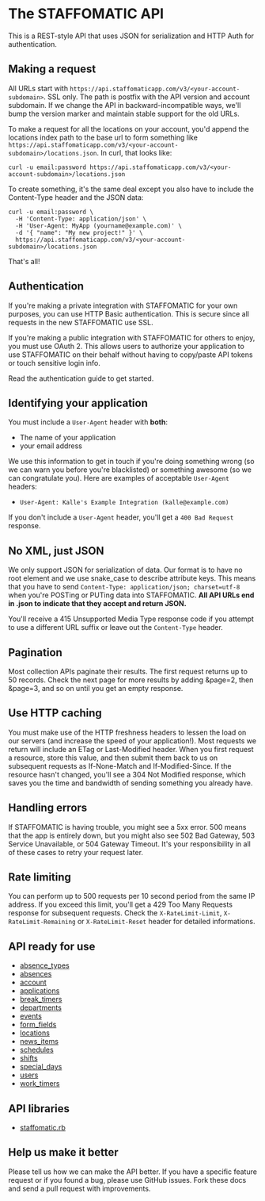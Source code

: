The STAFFOMATIC API
=======================

This is a REST-style API that uses JSON for serialization and HTTP Auth for authentication.

Making a request
----------------

All URLs start with `https://api.staffomaticapp.com/v3/<your-account-subdomain>`. SSL only. The path is postfix with the API version and account subdomain. If we change the API in backward-incompatible ways, we'll bump the version marker and maintain stable support for the old URLs.

To make a request for all the locations on your account, you'd append the locations index path to the base url to form something like `https://api.staffomaticapp.com/v3/<your-account-subdomain>/locations.json`. In curl, that looks like:

```shell
curl -u email:password https://api.staffomaticapp.com/v3/<your-account-subdomain>/locations.json
```


To create something, it's the same deal except you also have to include the Content-Type header and the JSON data:

```shell
curl -u email:password \
  -H 'Content-Type: application/json' \
  -H 'User-Agent: MyApp (yourname@example.com)' \
  -d '{ "name": "My new project!" }' \
  https://api.staffomaticapp.com/v3/<your-account-subdomain>/locations.json
```

That's all!

Authentication
-----------------------

If you're making a private integration with STAFFOMATIC for your own purposes, you can use HTTP Basic authentication. This is secure since all requests in the new STAFFOMATIC use SSL.

If you're making a public integration with STAFFOMATIC for others to enjoy, you must use OAuth 2. This allows users to authorize your application to use STAFFOMATIC on their behalf without having to copy/paste API tokens or touch sensitive login info.

Read the authentication guide to get started.

Identifying your application
----------------------------

You must include a `User-Agent` header with **both**:

* The name of your application
* your email address

We use this information to get in touch if you're doing something wrong (so we can warn you before you're blacklisted) or something awesome (so we can congratulate you). Here are examples of acceptable `User-Agent` headers:

* `User-Agent: Kalle's Example Integration (kalle@example.com)`

If you don't include a `User-Agent` header, you'll get a `400 Bad Request` response.

No XML, just JSON
-----------------------

We only support JSON for serialization of data. Our format is to have no root element and we use snake_case to describe attribute keys. This means that you have to send `Content-Type: application/json; charset=utf-8` when you're POSTing or PUTing data into STAFFOMATIC. **All API URLs end in .json to indicate that they accept and return JSON.**

You'll receive a 415 Unsupported Media Type response code if you attempt to use a different URL suffix or leave out the `Content-Type` header.

Pagination
-----------------------

Most collection APIs paginate their results. The first request returns up to 50 records. Check the next page for more results by adding &page=2, then &page=3, and so on until you get an empty response.


Use HTTP caching
-----------------------

You must make use of the HTTP freshness headers to lessen the load on our servers (and increase the speed of your application!). Most requests we return will include an ETag or Last-Modified header. When you first request a resource, store this value, and then submit them back to us on subsequent requests as If-None-Match and If-Modified-Since. If the resource hasn't changed, you'll see a 304 Not Modified response, which saves you the time and bandwidth of sending something you already have.


Handling errors
-----------------------

If STAFFOMATIC is having trouble, you might see a 5xx error. 500 means that the app is entirely down, but you might also see 502 Bad Gateway, 503 Service Unavailable, or 504 Gateway Timeout. It's your responsibility in all of these cases to retry your request later.


Rate limiting
-----------------------

You can perform up to 500 requests per 10 second period from the same IP address. If you exceed this limit, you'll get a 429 Too Many Requests response for subsequent requests. Check the `X-RateLimit-Limit`, `X-RateLimit-Remaining` or `X-RateLimit-Reset` header for detailed informations.

API ready for use
-----------------------

* [absence_types](https://github.com/staffomatic/staffomatic-api-documentation/blob/master/ressources/absence_types.md)
* [absences](https://github.com/staffomatic/staffomatic-api-documentation/blob/master/ressources/absences.md)
* [account](https://github.com/staffomatic/staffomatic-api-documentation/blob/master/ressources/account.md)
* [applications](https://github.com/staffomatic/staffomatic-api-documentation/blob/master/ressources/applications.md)
* [break_timers](https://github.com/staffomatic/staffomatic-api-documentation/blob/master/ressources/break_timers.md)
* [departments](https://github.com/staffomatic/staffomatic-api-documentation/blob/master/ressources/departments.md)
* [events](https://github.com/staffomatic/staffomatic-api-documentation/blob/master/ressources/events.md)
* [form_fields](https://github.com/staffomatic/staffomatic-api-documentation/blob/master/ressources/form_fields.md)
* [locations](https://github.com/staffomatic/staffomatic-api-documentation/blob/master/ressources/locations.md)
* [news_items](https://github.com/staffomatic/staffomatic-api-documentation/blob/master/ressources/news_items.md)
* [schedules](https://github.com/staffomatic/staffomatic-api-documentation/blob/master/ressources/schedules.md)
* [shifts](https://github.com/staffomatic/staffomatic-api-documentation/blob/master/ressources/shifts.md)
* [special_days](https://github.com/staffomatic/staffomatic-api-documentation/blob/master/ressources/special_days.md)
* [users](https://github.com/staffomatic/staffomatic-api-documentation/blob/master/ressources/users.md)
* [work_timers](https://github.com/staffomatic/staffomatic-api-documentation/blob/master/ressources/work_timers.md)

API libraries
-----------------------
* [staffomatic.rb](https://github.com/staffomatic/staffomatic.rb)


Help us make it better
-----------------------

Please tell us how we can make the API better. If you have a specific feature request or if you found a bug, please use GitHub issues. Fork these docs and send a pull request with improvements.
